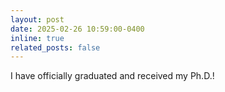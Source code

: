```yaml
---
layout: post
date: 2025-02-26 10:59:00-0400
inline: true
related_posts: false
---
```


I have officially graduated and received my Ph.D.!